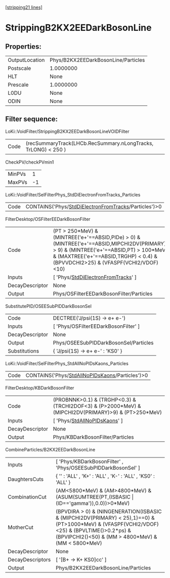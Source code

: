 [[stripping21 lines]](./stripping21-index)

# StrippingB2KX2EEDarkBosonLine

## Properties:

|                |                                     |
|----------------|-------------------------------------|
| OutputLocation | Phys/B2KX2EEDarkBosonLine/Particles |
| Postscale      | 1.0000000                           |
| HLT            | None                                |
| Prescale       | 1.0000000                           |
| L0DU           | None                                |
| ODIN           | None                                |

## Filter sequence:

LoKi::VoidFilter/StrippingB2KX2EEDarkBosonLineVOIDFilter

|      |                                                                |
|------|----------------------------------------------------------------|
| Code | (recSummaryTrack(LHCb.RecSummary.nLongTracks, TrLONG) \< 250 ) |

CheckPV/checkPVmin1

|        |     |
|--------|-----|
| MinPVs | 1   |
| MaxPVs | -1  |

LoKi::VoidFilter/SelFilterPhys_StdDiElectronFromTracks_Particles

|      |                                                                                                                |
|------|----------------------------------------------------------------------------------------------------------------|
| Code | CONTAINS('Phys/[StdDiElectronFromTracks](./stripping21-commonparticles-stddielectronfromtracks)/Particles')\>0 |

FilterDesktop/OSFilterEEDarkBosonFilter

|                 |                                                                                                                                                                                                                                 |
|-----------------|---------------------------------------------------------------------------------------------------------------------------------------------------------------------------------------------------------------------------------|
| Code            | (PT \> 250\*MeV) & (MINTREE('e+'==ABSID,PIDe) \> 0) & (MINTREE('e+'==ABSID,MIPCHI2DV(PRIMARY)) \> 9) & (MINTREE('e+'==ABSID,PT) \> 100\*MeV) & (MAXTREE('e+'==ABSID,TRGHP) \< 0.4) & (BPVVDCHI2\>25) & (VFASPF(VCHI2/VDOF)\<10) |
| Inputs          | [ 'Phys/[StdDiElectronFromTracks](./stripping21-commonparticles-stddielectronfromtracks)' ]                                                                                                                                   |
| DecayDescriptor | None                                                                                                                                                                                                                            |
| Output          | Phys/OSFilterEEDarkBosonFilter/Particles                                                                                                                                                                                        |

SubstitutePID/OSEESubPIDDarkBosonSel

|                 |                                        |
|-----------------|----------------------------------------|
| Code            | DECTREE('J/psi(1S) -\> e+ e-')         |
| Inputs          | [ 'Phys/OSFilterEEDarkBosonFilter' ] |
| DecayDescriptor | None                                   |
| Output          | Phys/OSEESubPIDDarkBosonSel/Particles  |
| Substitutions   | { 'J/psi(1S) -\> e+ e-' : 'KS0' }      |

LoKi::VoidFilter/SelFilterPhys_StdAllNoPIDsKaons_Particles

|      |                                                                                                    |
|------|----------------------------------------------------------------------------------------------------|
| Code | CONTAINS('Phys/[StdAllNoPIDsKaons](./stripping21-commonparticles-stdallnopidskaons)/Particles')\>0 |

FilterDesktop/KBDarkBosonFilter

|                 |                                                                                                            |
|-----------------|------------------------------------------------------------------------------------------------------------|
| Code            | (PROBNNK\>0.1) & (TRGHP\<0.3) & (TRCHI2DOF\<3) & (P\>2000\*MeV) & (MIPCHI2DV(PRIMARY)\>9) & (PT\>250\*MeV) |
| Inputs          | [ 'Phys/[StdAllNoPIDsKaons](./stripping21-commonparticles-stdallnopidskaons)' ]                          |
| DecayDescriptor | None                                                                                                       |
| Output          | Phys/KBDarkBosonFilter/Particles                                                                           |

CombineParticles/B2KX2EEDarkBosonLine

|                  |                                                                                                                                                                                                              |
|------------------|--------------------------------------------------------------------------------------------------------------------------------------------------------------------------------------------------------------|
| Inputs           | [ 'Phys/KBDarkBosonFilter' , 'Phys/OSEESubPIDDarkBosonSel' ]                                                                                                                                               |
| DaughtersCuts    | { '' : 'ALL' , 'K+' : 'ALL' , 'K-' : 'ALL' , 'KS0' : 'ALL' }                                                                                                                                                 |
| CombinationCut   | (AM\<5800\*MeV) & (AM\>4800\*MeV) & (ASUM(SUMTREE(PT,(ISBASIC \| (ID=='gamma')),0.0))\>0\*MeV)                                                                                                               |
| MotherCut        | (BPVDIRA \> 0) & (NINGENERATION(ISBASIC & (MIPCHI2DV(PRIMARY) \< 25),1)==0) & (PT\>1000\*MeV) & (VFASPF(VCHI2/VDOF)\<25) & (BPVLTIME()\>0.2\*ps) & (BPVIPCHI2()\<50) & (MM \> 4800\*MeV) & (MM \< 5800\*MeV) |
| DecayDescriptor  | None                                                                                                                                                                                                         |
| DecayDescriptors | [ '[B+ -\> K+ KS0]cc' ]                                                                                                                                                                                  |
| Output           | Phys/B2KX2EEDarkBosonLine/Particles                                                                                                                                                                          |
